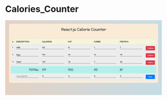 # Calories_Counter
![Image alt](https://github.com/we1rdTycoon/Calories_Counter/raw/master/Безымянный.png)
